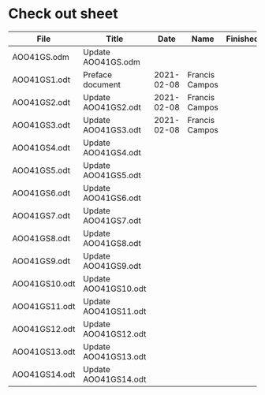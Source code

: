 # Check out sheet

|File         |      Title         |  Date     |  Name         |Finished   |
|-------------|--------------------|-----------|---------------|-----------|
|AOO41GS.odm  |Update AOO41GS.odm  |           |               |           |
|AOO41GS1.odt |Preface document    |2021-02-08 |Francis Campos |           |
|AOO41GS2.odt |Update AOO41GS2.odt |2021-02-08 |Francis Campos |           |
|AOO41GS3.odt |Update AOO41GS3.odt |2021-02-08 |Francis Campos |           |
|AOO41GS4.odt |Update AOO41GS4.odt |           |               |           |
|AOO41GS5.odt |Update AOO41GS5.odt |           |               |           |
|AOO41GS6.odt |Update AOO41GS6.odt |           |               |           |
|AOO41GS7.odt |Update AOO41GS7.odt |           |               |           |
|AOO41GS8.odt |Update AOO41GS8.odt |           |               |           |
|AOO41GS9.odt |Update AOO41GS9.odt |           |               |           |
|AOO41GS10.odt|Update AOO41GS10.odt|           |               |           |
|AOO41GS11.odt|Update AOO41GS11.odt|           |               |           |
|AOO41GS12.odt|Update AOO41GS12.odt|           |               |           |
|AOO41GS13.odt|Update AOO41GS13.odt|           |               |           |
|AOO41GS14.odt|Update AOO41GS14.odt|           |               |           |

